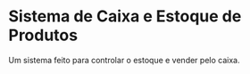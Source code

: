 # Sistema de Caixa e Estoque de Produtos

Um sistema feito para controlar o estoque e vender pelo caixa.
